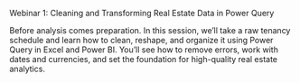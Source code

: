 Webinar 1: Cleaning and Transforming Real Estate Data in Power Query

Before analysis comes preparation. In this session, we’ll take a raw tenancy schedule and learn how to clean, reshape, and organize it using Power Query in Excel and Power BI. You’ll see how to remove errors, work with dates and currencies, and set the foundation for high-quality real estate analytics.
